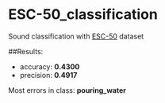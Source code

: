 # ESC-50_classification
Sound classification with [ESC-50](https://github.com/karolpiczak/ESC-50) dataset

##Results: 
- accuracy: **0.4300**
- precision: **0.4917**

Мost errors in class: **pouring_water**
